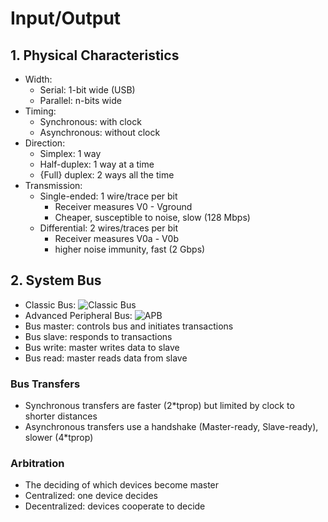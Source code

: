 # Input/Output

## 1. Physical Characteristics

+ Width:
	+ Serial: 1-bit wide (USB)
	+ Parallel: n-bits wide
+ Timing:
	+ Synchronous: with clock
	+ Asynchronous: without clock
+ Direction:
	+ Simplex: 1 way
	+ Half-duplex: 1 way at a time
	+ {Full} duplex: 2 ways all the time
+ Transmission:
	+ Single-ended: 1 wire/trace per bit
		+ Receiver measures V0 - Vground
		+ Cheaper, susceptible to noise, slow (128 Mbps)
	+ Differential: 2 wires/traces per bit
		+ Receiver measures V0a - V0b
		+ higher noise immunity, fast (2 Gbps)

## 2. System Bus

+ Classic Bus:
![Classic Bus](http://sahiljain.ca/media/classicbus.png)
+ Advanced Peripheral Bus:
![APB](http://sahiljain.ca/media/apb.jpg)
+ Bus master: controls bus and initiates transactions
+ Bus slave: responds to transactions
+ Bus write: master writes data to slave
+ Bus read: master reads data from slave

### Bus Transfers

+ Synchronous transfers are faster (2*tprop) but limited by clock to shorter distances
+ Asynchronous transfers use a handshake (Master-ready, Slave-ready), slower (4*tprop)

### Arbitration

+ The deciding of which devices become master
+ Centralized: one device decides
+ Decentralized: devices cooperate to decide